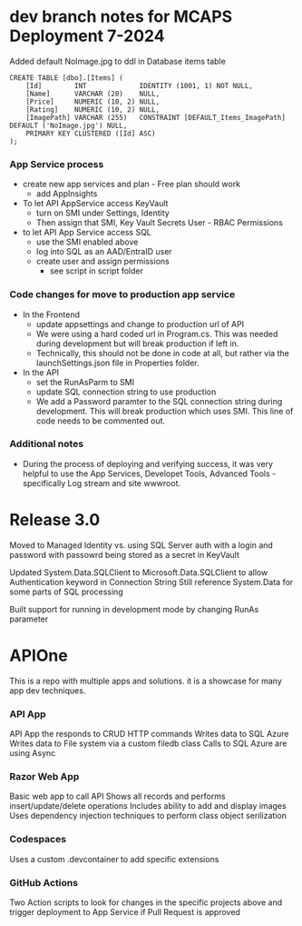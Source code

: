 
# dev branch notes for MCAPS Deployment 7-2024
Added default NoImage.jpg to ddl in Database items table
```Code
CREATE TABLE [dbo].[Items] (
    [Id]        INT             IDENTITY (1001, 1) NOT NULL,
    [Name]      VARCHAR (20)    NULL,
    [Price]     NUMERIC (10, 2) NULL,
    [Rating]    NUMERIC (10, 2) NULL,
    [ImagePath] VARCHAR (255)   CONSTRAINT [DEFAULT_Items_ImagePath] DEFAULT ('NoImage.jpg') NULL,
    PRIMARY KEY CLUSTERED ([Id] ASC)
);
```

### App Service process
- create new app services and plan - Free plan should work
    - add AppInsights
- To let API AppService access KeyVault
    - turn on SMI under Settings, Identity
    - Then assign that SMI, Key Vault Secrets User - RBAC Permissions
- to let API App Service access SQL
    - use the SMI enabled above
    - log into SQL as an AAD/EntraID user
    - create user and assign permissions
        - see script in script folder 

### Code changes for move to production app service 
- In the Frontend
    - update appsettings and change to production url of API
    - We were using a hard coded url in Program.cs.  This was needed during development but will break production if left in.
    - Technically, this should not be done in code at all, but rather via the launchSettings.json file in Properties folder.
- In the API
    - set the RunAsParm to SMI
    - update SQL connection string to use production
    - We add a Password paramter to the SQL connection string during development.  This will break production which uses SMI.  This line of code needs to be commented out.

### Additional notes

- During the process of deploying and verifying success, it was very helpful to use the App Services, Developet Tools, Advanced Tools - specifically Log stream and site wwwroot.

# Release 3.0

Moved to Managed Identity vs. using SQL Server auth with a login and password
with passowrd being stored as a secret in KeyVault

Updated System.Data.SQLClient to Microsoft.Data.SQLClient to allow Authentication keyword in Connection String
Still reference System.Data for some parts of SQL processing

Built support for running in development mode by changing RunAs parameter


# APIOne

This is a repo with multiple apps and solutions.  it is a showcase for many app dev techniques.

### API App

API App the responds to CRUD HTTP commands
Writes data to SQL Azure
Writes data to File system via a custom filedb class
Calls to SQL Azure are using Async 

### Razor Web App

Basic web app to call API
Shows all records and performs insert/update/delete operations
Includes ability to add and display images
Uses dependency injection techniques to perform class object serilization 

### Codespaces

Uses a custom .devcontainer to add specific extensions

### GitHub Actions

Two Action scripts to look for changes in the specific projects above and trigger deployment to App Service if Pull Request is approved
